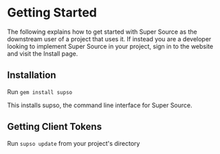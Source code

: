 # Getting Started

The following explains how to get started with Super Source as the downstream user of a project that uses it.
If instead you are a developer looking to implement Super Source in your project, sign in to the website and visit the
Install page.

## Installation

Run `gem install supso`

This installs supso, the command line interface for Super Source.

## Getting Client Tokens

Run `supso update` from your project's directory
